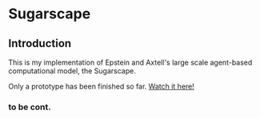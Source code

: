 # Sugarscape
## Introduction
This is my implementation of Epstein and Axtell's large scale agent-based computational model, the Sugarscape.

Only a prototype has been finished so far. [Watch it here!](https://boomshakalak.github.io/Sugarscape/)

### to be cont.



